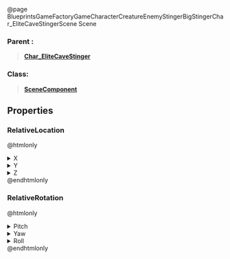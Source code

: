 @page BlueprintsGameFactoryGameCharacterCreatureEnemyStingerBigStingerChar_EliteCaveStingerScene Scene
### Parent :
<b><a href="_blueprints_game_factory_game_character_creature_enemy_stinger_big_stinger_char__elite_cave_stinger.html"><blockquote>Char_EliteCaveStinger</blockquote></a></b>
### Class:
<b><a href="_class_script_scene_component.html"><blockquote>SceneComponent</blockquote></a></b>
## Properties
### RelativeLocation
@htmlonly
<details>
 <summary>X</summary>
<blockquote>5.602836608886719e-06</blockquote>
</details>
<details>
 <summary>Y</summary>
<blockquote>221.66709899902344</blockquote>
</details>
<details>
 <summary>Z</summary>
<blockquote>119.33333587646484</blockquote>
</details>
@endhtmlonly

### RelativeRotation
@htmlonly
<details>
 <summary>Pitch</summary>
<blockquote>0</blockquote>
</details>
<details>
 <summary>Yaw</summary>
<blockquote>89.99999237060547</blockquote>
</details>
<details>
 <summary>Roll</summary>
<blockquote>0</blockquote>
</details>
@endhtmlonly

